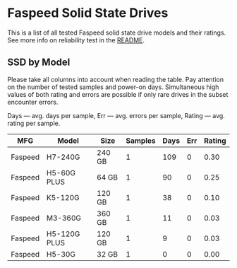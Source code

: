 Faspeed Solid State Drives
==========================

This is a list of all tested Faspeed solid state drive models and their ratings. See
more info on reliability test in the [README](https://github.com/linuxhw/SMART).

SSD by Model
------------

Please take all columns into account when reading the table. Pay attention on the
number of tested samples and power-on days. Simultaneous high values of both rating
and errors are possible if only rare drives in the subset encounter errors.

Days   — avg. days per sample,
Err    — avg. errors per sample,
Rating — avg. rating per sample.

| MFG       | Model              | Size   | Samples | Days  | Err   | Rating |
|-----------|--------------------|--------|---------|-------|-------|--------|
| Faspeed   | H7-240G            | 240 GB | 1       | 109   | 0     | 0.30   |
| Faspeed   | H5-60G PLUS        | 64 GB  | 1       | 90    | 0     | 0.25   |
| Faspeed   | K5-120G            | 120 GB | 1       | 38    | 0     | 0.10   |
| Faspeed   | M3-360G            | 360 GB | 1       | 11    | 0     | 0.03   |
| Faspeed   | H5-120G PLUS       | 120 GB | 1       | 9     | 0     | 0.03   |
| Faspeed   | H5-30G             | 32 GB  | 1       | 0     | 0     | 0.00   |
